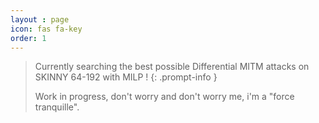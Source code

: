 ```yaml
---
layout : page
icon: fas fa-key
order: 1
---
```


> Currently searching the best possible Differential MITM attacks on SKINNY 64-192 with MILP !
{: .prompt-info }
> 
> Work in progress, don't worry and don't worry me, i'm a "force tranquille".
>
